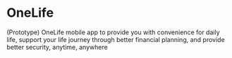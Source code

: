 # OneLife
(Prototype) OneLife mobile app to provide you with convenience for daily life, support your life journey through better financial planning, and provide better security, anytime, anywhere
